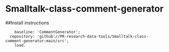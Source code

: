 # Smalltalk-class-comment-generator

##Install instructions

```Metacello new
	baseline: 'CommentGenerator';
  repository: 'github://PR-research-data-tools/Smalltalk-class-comment-generator:main/src';
	load.
